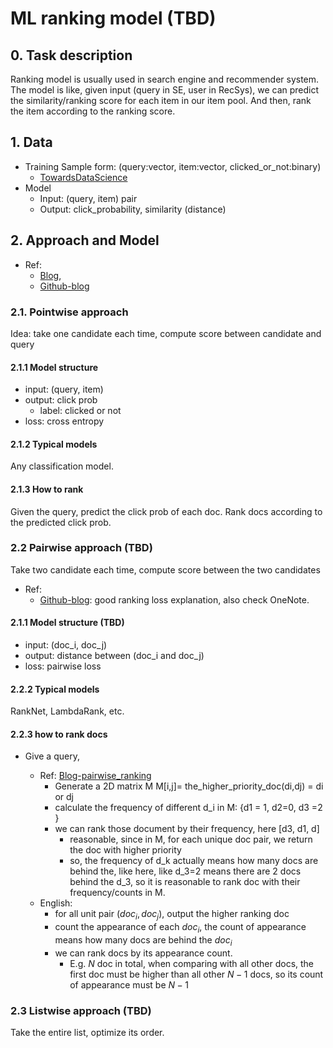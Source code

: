 # ML ranking model (TBD)

## 0. Task description

Ranking model is usually used in search engine and recommender system. The model is like, given input (query in SE, user in RecSys), we can predict the similarity/ranking score for each item in our item pool. And then, rank the item according to the ranking score.

## 1. Data



- Training Sample form: (query:vector, item:vector, clicked_or_not:binary)
  - [TowardsDataScience](https://towardsdatascience.com/learning-to-rank-with-python-scikit-learn-327a5cfd81f)
- Model
  - Input: (query, item) pair
  - Output: click_probability, similarity (distance)


## 2. Approach and Model

- Ref:
  - [Blog](https://lucidworks.com/post/abcs-learning-to-rank/), 
  - [Github-blog](https://everdark.github.io/k9/notebooks/ml/learning_to_rank/learning_to_rank.html)


### 2.1. Pointwise approach

Idea: take one candidate each time, compute score between candidate and query

#### 2.1.1 Model structure

- input: (query, item)
- output: click prob
  - label: clicked or not
- loss: cross entropy

#### 2.1.2 Typical models

Any classification model.

#### 2.1.3 How to rank

Given the query, predict the click prob of each doc. 
Rank docs according to the predicted click prob.



### 2.2 Pairwise approach (TBD)

Take two candidate each time, compute score between the two candidates

- Ref:
  - [Github-blog](https://gombru.github.io/2019/04/03/ranking_loss/): good ranking loss explanation, also check OneNote.

#### 2.1.1 Model structure (TBD)

- input: (doc_i, doc_j)
- output: distance between (doc_i and doc_j)
- loss: pairwise loss


#### 2.2.2 Typical models

RankNet, LambdaRank, etc.


#### 2.2.3 how to rank docs

- Give a query,

  - Ref: [Blog-pairwise_ranking](https://www.questionpro.com/tour/pairwise-ranking-and-comparison.html)
    - Generate a 2D matrix M M[i,j]= the_higher_priority_doc(di,dj) = di or dj
    - calculate the frequency of different d_i in M: \{d1 = 1, d2=0, d3 =2 \}
    - we can rank those document by their frequency, here [d3, d1, d]
      - reasonable, since in M, for each unique doc pair, we return the doc with higher priority
      - so, the frequency of d_k actually means how many docs are behind the, like here, like d_3=2 means there are 2 docs behind the d_3, so it is reasonable to rank doc with their frequency/counts in M.
  - English:
    - for all unit pair $(doc_i,doc_j)$, output the higher ranking doc
    - count the appearance of each $doc_i$, the count of appearance means how many docs are behind the $doc_i$
    - we can rank docs by its appearance count. 
      - E.g. $N$ doc in total, when comparing with all other docs, the first doc must be higher than all other $N-1$ docs, so its count of appearance must be $N-1$



### 2.3 Listwise approach (TBD)

Take the entire list, optimize its order.